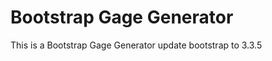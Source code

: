 Bootstrap Gage Generator
==============

This is a Bootstrap Gage Generator
update bootstrap to 3.3.5